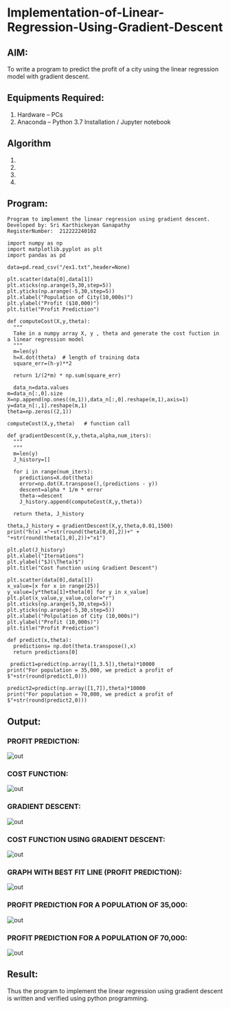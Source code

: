 # Implementation-of-Linear-Regression-Using-Gradient-Descent

## AIM:
To write a program to predict the profit of a city using the linear regression model with gradient descent.

## Equipments Required:
1. Hardware – PCs
2. Anaconda – Python 3.7 Installation / Jupyter notebook

## Algorithm
1. 
2. 
3. 
4. 

## Program:
```
Program to implement the linear regression using gradient descent.
Developed by: Sri Karthickeyan Ganapathy
RegisterNumber:  212222240102

import numpy as np
import matplotlib.pyplot as plt
import pandas as pd

data=pd.read_csv("/ex1.txt",header=None)

plt.scatter(data[0],data[1])
plt.xticks(np.arange(5,30,step=5))
plt.yticks(np.arange(-5,30,step=5))
plt.xlabel("Population of City(10,000s)")
plt.ylabel("Profit ($10,000)")
plt.title("Profit Prediction")

def computeCost(X,y,theta):
  """
  Take in a numpy array X, y , theta and generate the cost fuction in a linear regression model
  """
  m=len(y)
  h=X.dot(theta)  # length of training data
  square_err=(h-y)**2 

  return 1/(2*m) * np.sum(square_err)  
  
  data_n=data.values
m=data_n[:,0].size
X=np.append(np.ones((m,1)),data_n[:,0].reshape(m,1),axis=1)
y=data_n[:,1].reshape(m,1)
theta=np.zeros((2,1))

computeCost(X,y,theta)   # function call

def gradientDescent(X,y,theta,alpha,num_iters):
  """
  """
  m=len(y)
  J_history=[]

  for i in range(num_iters):
    predictions=X.dot(theta)
    error=np.dot(X.transpose(),(predictions - y))
    descent=alpha * 1/m * error
    theta-=descent
    J_history.append(computeCost(X,y,theta))

  return theta, J_history
  
theta,J_history = gradientDescent(X,y,theta,0.01,1500)
print("h(x) ="+str(round(theta[0,0],2))+" + "+str(round(theta[1,0],2))+"x1")

plt.plot(J_history)
plt.xlabel("Iternations")
plt.ylabel("$J(\Theta)$")
plt.title("Cost function using Gradient Descent")

plt.scatter(data[0],data[1])
x_value=[x for x in range(25)]
y_value=[y*theta[1]+theta[0] for y in x_value]
plt.plot(x_value,y_value,color="r")
plt.xticks(np.arange(5,30,step=5))
plt.yticks(np.arange(-5,30,step=5))
plt.xlabel("Polpulation of City (10,000s)")
plt.ylabel("Profit (10,000s)")
plt.title("Profit Prediction")

def predict(x,theta):
  predictions= np.dot(theta.transpose(),x)
  return predictions[0]
  
 predict1=predict(np.array([1,3.5]),theta)*10000
print("For population = 35,000, we predict a profit of $"+str(round(predict1,0)))

predict2=predict(np.array([1,7]),theta)*10000
print("For population = 70,000, we predict a profit of $"+str(round(predict2,0)))
```

## Output:
### PROFIT PREDICTION:
![out](https://user-images.githubusercontent.com/115707860/229810205-e3213d36-1d63-4814-9403-c6443c0f8d34.png)
### COST FUNCTION:
![out](https://user-images.githubusercontent.com/115707860/229810399-a24dc2e0-3767-4363-a598-442a9c08b9cb.png)
### GRADIENT DESCENT:
![out](https://user-images.githubusercontent.com/115707860/229810569-1349a4dc-1e6b-4ecb-a97e-4c664e1a649f.png)
### COST FUNCTION USING GRADIENT DESCENT:
![out](https://user-images.githubusercontent.com/115707860/229810861-8bb4ce4e-4e44-4cea-a773-b175a93c7bc6.png)
### GRAPH WITH BEST FIT LINE (PROFIT PREDICTION):
![out](https://user-images.githubusercontent.com/115707860/229811328-621bb11e-0b69-4642-a370-678aaf263177.png)
### PROFIT PREDICTION FOR A POPULATION OF 35,000:
![out](https://user-images.githubusercontent.com/115707860/229811762-82adce62-6abf-49bd-b9f8-2eca2fb80725.png)
### PROFIT PREDICTION FOR A POPULATION OF 70,000:
![out](https://user-images.githubusercontent.com/115707860/229811946-3177730d-a45c-4243-8f4c-0f3d81813120.png)
## Result:
Thus the program to implement the linear regression using gradient descent is written and verified using python programming.
